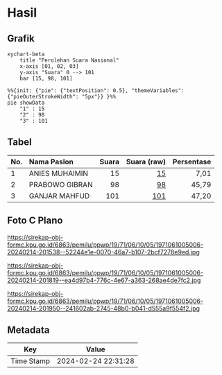 # Hasil

## Grafik

```mermaid
xychart-beta
    title "Perolehan Suara Nasional"
    x-axis [01, 02, 03]
    y-axis "Suara" 0 --> 101
    bar [15, 98, 101]
```

```mermaid
%%{init: {"pie": {"textPosition": 0.5}, "themeVariables": {"pieOuterStrokeWidth": "5px"}} }%%
pie showData
    "1" : 15
    "2" : 98
    "3" : 101
```

## Tabel

| No. | Nama Paslon    | Suara | Suara (raw) | Persentase |
|:--- |:-------------- | -----:| -----------:| ----------:|
| 1   | ANIES MUHAIMIN | 15    | [15][p-1]   | 7,01       |
| 2   | PRABOWO GIBRAN | 98    | [98][p-2]   | 45,79      |
| 3   | GANJAR MAHFUD  | 101   | [101][p-3]  | 47,20      |


[p-1]: https://github.com/gigit-pemilu/pemilu-2024/blob/main/pilpres/hitung-suara/sub/19-kepulauan-bangka-belitung/sub/71-kota-pangkal-pinang/sub/06-gabek/sub/1005-air-salemba/sub/006-tps/sub/paslon-1.txt
[p-2]: https://github.com/gigit-pemilu/pemilu-2024/blob/main/pilpres/hitung-suara/sub/19-kepulauan-bangka-belitung/sub/71-kota-pangkal-pinang/sub/06-gabek/sub/1005-air-salemba/sub/006-tps/sub/paslon-2.txt
[p-3]: https://github.com/gigit-pemilu/pemilu-2024/blob/main/pilpres/hitung-suara/sub/19-kepulauan-bangka-belitung/sub/71-kota-pangkal-pinang/sub/06-gabek/sub/1005-air-salemba/sub/006-tps/sub/paslon-3.txt

## Foto C Plano

https://sirekap-obj-formc.kpu.go.id/6863/pemilu/ppwp/19/71/06/10/05/1971061005006-20240214-201538--52244e1e-0070-46a7-b107-2bcf7278e9ed.jpg

https://sirekap-obj-formc.kpu.go.id/6863/pemilu/ppwp/19/71/06/10/05/1971061005006-20240214-201819--ea4d97b4-776c-4e67-a363-268ae4de7fc2.jpg

https://sirekap-obj-formc.kpu.go.id/6863/pemilu/ppwp/19/71/06/10/05/1971061005006-20240214-201950--241602ab-2745-48b0-b041-d555a9f554f2.jpg


## Metadata

| Key        | Value               |
| ---------- | ------------------- |
| Time Stamp | 2024-02-24 22:31:28 |



